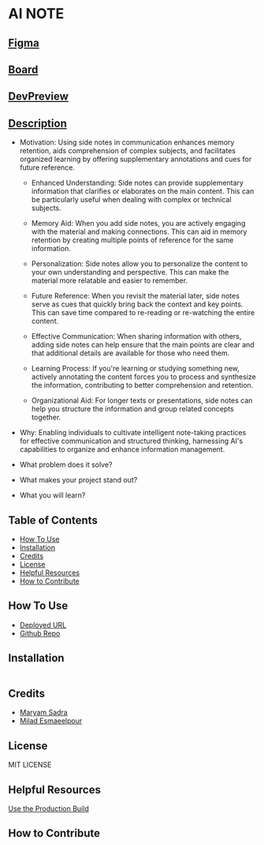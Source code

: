 # AI NOTE

## [Figma](https://www.figma.com/file/2yqOHhkxJdu8b5UeIFLgHB/AI-Note?type=design&node-id=0-1&mode=design&t=ikXK07mRpcfoDUVY-0)

## [Board](https://github.com/users/miladesmailpour/projects/3)

## [DevPreview](https://miladesmailpour.github.io/ai-note-taker/)

## [Description]()

- Motivation: Using side notes in communication enhances memory retention, aids comprehension of complex subjects, and facilitates organized learning by offering supplementary annotations and cues for future reference.

  - Enhanced Understanding: Side notes can provide supplementary information that clarifies or elaborates on the main content. This can be particularly useful when dealing with complex or technical subjects.

  - Memory Aid: When you add side notes, you are actively engaging with the material and making connections. This can aid in memory retention by creating multiple points of reference for the same information.

  - Personalization: Side notes allow you to personalize the content to your own understanding and perspective. This can make the material more relatable and easier to remember.

  - Future Reference: When you revisit the material later, side notes serve as cues that quickly bring back the context and key points. This can save time compared to re-reading or re-watching the entire content.

  - Effective Communication: When sharing information with others, adding side notes can help ensure that the main points are clear and that additional details are available for those who need them.

  - Learning Process: If you're learning or studying something new, actively annotating the content forces you to process and synthesize the information, contributing to better comprehension and retention.

  - Organizational Aid: For longer texts or presentations, side notes can help you structure the information and group related concepts together.

- Why: Enabling individuals to cultivate intelligent note-taking practices for effective communication and structured thinking, harnessing AI's capabilities to organize and enhance information management.

- What problem does it solve?

- What makes your project stand out?

- What you will learn?

## Table of Contents

- [How To Use](#how-to-use)
- [Installation](#installation)
- [Credits](#credits)
- [License](#license)
- [Helpful Resources](#helpful-resources)
- [How to Contribute](#how-to-contribute)

## How To Use

- [Deployed URL](https://github.com/miladesmailpour/ai-note-taker/)
- [Github Repo](https://github.com/miladesmailpour/ai-note-taker/)

## Installation

```

```

## Credits

- [Maryam Sadra](https://github.com/maryamSadra/)
- [Milad Esmaeelpour](https://github.com/miladesmailpour/)

## License

MIT LICENSE

## Helpful Resources

[Use the Production Build](https://legacy.reactjs.org/docs/optimizing-performance.html#use-the-production-build)

## How to Contribute
